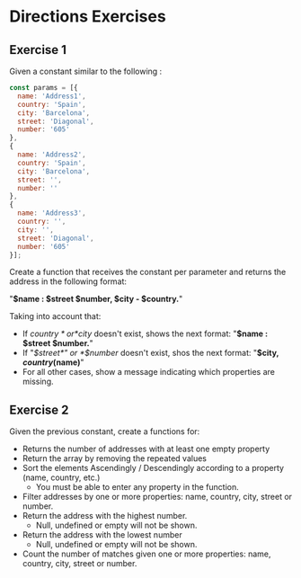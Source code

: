 # Directions Exercises

## Exercise 1 

Given a constant similar to the following : 

```javascript
const params = [{
  name: 'Address1',
  country: 'Spain',
  city: 'Barcelona',
  street: 'Diagonal',
  number: '605'
},
{
  name: 'Address2',
  country: 'Spain',
  city: 'Barcelona',
  street: '',
  number: ''
},
{
  name: 'Address3',
  country: '',
  city: '',
  street: 'Diagonal',
  number: '605'
}];
```

Create a function that receives the constant per parameter and returns the address in the following format:

"**$name : $street $number, $city - $country.**" 

Taking into account that:

  * If *$country* or *$city* doesn't exist, shows the next format: "**$name : $street $number.**"
  * If "*$street*" or *$number* doesn't exist, shos the next format: "**$city, $country ($name)**"
  * For all other cases, show a message indicating which properties are missing.

## Exercise 2

Given the previous constant, create a functions for:

  * Returns the number of addresses with at least one empty property
  * Return the array by removing the repeated values
  * Sort the elements Ascendingly / Descendingly according to a property (name, country, etc.)
      * You must be able to enter any property in the function.
  * Filter addresses by one or more properties: name, country, city, street or number.
  * Return the address with the highest number.
      * Null, undefined or empty will not be shown.
  * Return the address with the lowest number
      * Null, undefined or empty will not be shown.
  * Count the number of matches given one or more properties: name, country, city, street or number.
